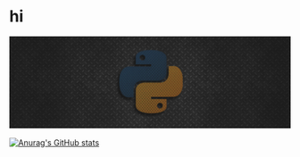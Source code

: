 #  hi


![Design and Development](https://github.com/JavaDeveloper007/javadevoloper/blob/main/pydonts-thumbnail.png)

[![Anurag's GitHub stats](https://github-readme-stats.vercel.app/api?username=JavaDeveloper007)](https://github.com/anuraghazra/github-readme-stats)
